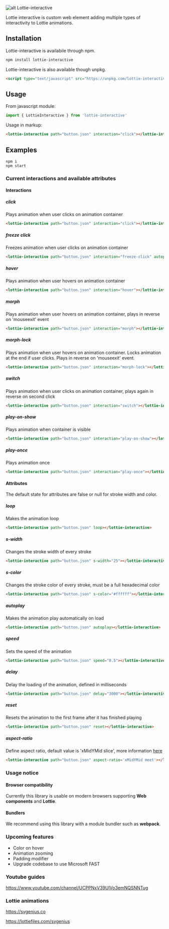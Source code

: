 ![alt Lottie-interactive](https://github.com/samuelOsborne/Lottie-interactive/blob/master/assets/lottie-interactive.png?raw=true)

Lottie interactive is custom web element adding multiple types of interactivity to Lottie animations.

## Installation

Lottie-interactive is availabile through npm.

```bash
npm install lottie-interactive
```

Lottie-interactive is also available though unpkg.
```HTML
<script type="text/javascript" src="https://unpkg.com/lottie-interactive@latest/dist/lottie-interactive.js"></script>
```


## Usage
From javascript module:
```javascript
import { LottieInteractive } from 'lottie-interactive'
```

Usage in markup:

```HTML
<lottie-interactive path="button.json" interaction="click"></lottie-interactive>
```

## Examples

```shell
npm i
npm start
```

### Current interactions and available attributes

#### Interactions

##### click
Plays animation when user clicks on animation container
```HTML
<lottie-interactive path="button.json" interaction="click"></lottie-interactive>
```

##### freeze click
Freezes animation when user clicks on animation container
```HTML
<lottie-interactive path="button.json" interaction="freeze-click" autoplay loop></lottie-interactive>
```

##### hover
Plays animation when user hovers on animation container
```HTML
<lottie-interactive path="button.json" interaction="hover"></lottie-interactive>
```

##### morph
Plays animation when user hovers on animation container, plays in reverse on 'mouseexit' event
```HTML
<lottie-interactive path="button.json" interaction="morph"></lottie-interactive>
```

##### morph-lock
Plays animation when user hovers on animation container. Locks animation at the end if user clicks. Plays in reverse on 'mouseexit' event.
```HTML
<lottie-interactive path="button.json" interaction="morph-lock"></lottie-interactive>
```

##### switch
Plays animation when user clicks on animation container, plays again in reverse on second click
```HTML
<lottie-interactive path="button.json" interaction="switch"></lottie-interactive>
```

##### play-on-show
Plays animation when container is visible
```HTML
<lottie-interactive path="button.json" interaction="play-on-show"></lottie-interactive>
```

##### play-once
Plays animation once
```HTML
<lottie-interactive path="button.json" interaction="play-once"></lottie-interactive>
```

#### Attributes

The default state for attributes are false or null for stroke width and color.

##### loop
Makes the animation loop
```HTML
<lottie-interactive path="button.json" loop></lottie-interactive>
```

##### s-width
Changes the stroke width of every stroke
```HTML
<lottie-interactive path="button.json" s-width="25"></lottie-interactive>
```

##### s-color
Changes the stroke color of every stroke, must be a full hexadecimal color
```HTML
<lottie-interactive path="button.json" s-color="#ffffff"></lottie-interactive>
```

##### autoplay
Makes the animation play automatically on load
```HTML
<lottie-interactive path="button.json" autoplay></lottie-interactive>
```

##### speed
Sets the speed of the animation
```HTML
<lottie-interactive path="button.json" speed="0.5"></lottie-interactive>
```

##### delay
Delay the loading of the animation, defined in milliseconds
```HTML
<lottie-interactive path="button.json" delay="3000"></lottie-interactive>
```


##### reset
Resets the animation to the first frame after it has finished playing
```HTML
<lottie-interactive path="button.json" reset></lottie-interactive>
```

##### aspect-ratio
Define aspect ratio, default value is 'xMidYMid slice', more information [here](https://developer.mozilla.org/en-US/docs/Web/SVG/Attribute/preserveAspectRatio)
```HTML
<lottie-interactive path="button.json" aspect-ratio='xMidYMid meet'></lottie-interactive>
```

### Usage notice

#### Browser compatibility

Currently this library is usable on modern browsers supporting **Web components** and **Lottie**.


#### Bundlers

We recommend using this library with a module bundler such as **webpack**.

### Upcoming features

- Color on hover
- Animation zooming
- Padding modifier
- Upgrade codebase to use Microsoft FAST

### Youtube guides

https://www.youtube.com/channel/UCPPNxV39UlVo3emNQSNNTug

### Lottie animations

https://svgenius.co

https://lottiefiles.com/svgenius


